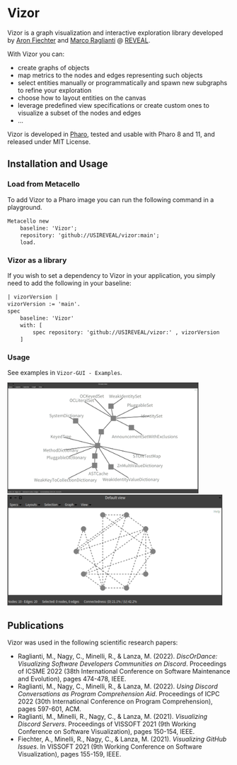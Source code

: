 # Vizor

Vizor is a graph visualization and interactive exploration library developed by [Aron Fiechter](https://aronfiechter.com) and [Marco Raglianti](https://www.inf.usi.ch/phd/raglianti/) @ [REVEAL](https://reveal.si.usi.ch).

With Vizor you can:
 - create graphs of objects
 - map metrics to the nodes and edges representing such objects
 - select entities manually or programmatically and spawn new subgraphs to refine your exploration
 - choose how to layout entities on the canvas
 - leverage predefined view specifications or create custom ones to visualize a subset of the nodes and edges
 - ...

Vizor is developed in [Pharo](https://pharo.org), tested and usable with Pharo 8 and 11, and released under MIT License.

## Installation and Usage

### Load from Metacello

To add Vizor to a Pharo image you can run the following command in a playground.

```st
Metacello new
    baseline: 'Vizor';
    repository: 'github://USIREVEAL/vizor:main';
    load.
```
### Vizor as a library

If you wish to set a dependency to Vizor in your application, you simply need to add the following in your baseline:

```st
| vizorVersion |
vizorVersion := 'main'.
spec
    baseline: 'Vizor'
    with: [
        spec repository: 'github://USIREVEAL/vizor:' , vizorVersion
    ]
```

### Usage

See examples in `Vizor-GUI - Examples`.

<div>
    <img height="250px" src="./images/VizorClassHierarchySimplified.png" />
    <img height="250px" src="./images/VizorSocialExample.png" />
</div>

## Publications

Vizor was used in the following scientific research papers:

 - Raglianti, M., Nagy, C., Minelli, R., & Lanza, M. (2022). _DiscOrDance: Visualizing Software Developers Communities on Discord_. Proceedings of ICSME 2022 (38th International Conference on Software Maintenance and Evolution), pages 474-478, IEEE.
 - Raglianti, M., Nagy, C., Minelli, R., & Lanza, M. (2022). _Using Discord Conversations as Program Comprehension Aid_. Proceedings of ICPC 2022 (30th International Conference on Program Comprehension), pages 597-601, ACM.
 - Raglianti, M., Minelli, R., Nagy, C., & Lanza, M. (2021). _Visualizing Discord Servers_. Proceedings of VISSOFT 2021 (9th Working Conference on Software Visualization), pages 150-154, IEEE.
 - Fiechter, A., Minelli, R., Nagy, C., & Lanza, M. (2021). _Visualizing GitHub Issues_. In VISSOFT 2021 (9th Working Conference on Software Visualization), pages 155-159, IEEE.
